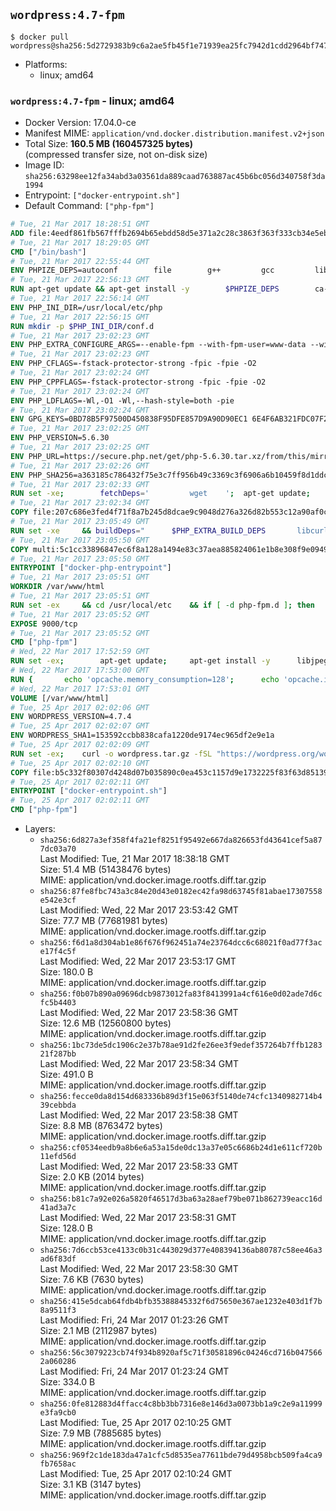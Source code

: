 ## `wordpress:4.7-fpm`

```console
$ docker pull wordpress@sha256:5d2729383b9c6a2ae5fb45f1e71939ea25fc7942d1cdd2964bf7479ff86e1059
```

-	Platforms:
	-	linux; amd64

### `wordpress:4.7-fpm` - linux; amd64

-	Docker Version: 17.04.0-ce
-	Manifest MIME: `application/vnd.docker.distribution.manifest.v2+json`
-	Total Size: **160.5 MB (160457325 bytes)**  
	(compressed transfer size, not on-disk size)
-	Image ID: `sha256:63298ee12fa34abd3a03561da889caad763887ac45b6bc056d340758f3da1994`
-	Entrypoint: `["docker-entrypoint.sh"]`
-	Default Command: `["php-fpm"]`

```dockerfile
# Tue, 21 Mar 2017 18:28:51 GMT
ADD file:4eedf861fb567fffb2694b65ebdd58d5e371a2c28c3863f363f333cb34e5eb7b in / 
# Tue, 21 Mar 2017 18:29:05 GMT
CMD ["/bin/bash"]
# Tue, 21 Mar 2017 22:55:44 GMT
ENV PHPIZE_DEPS=autoconf 		file 		g++ 		gcc 		libc-dev 		make 		pkg-config 		re2c
# Tue, 21 Mar 2017 22:56:13 GMT
RUN apt-get update && apt-get install -y 		$PHPIZE_DEPS 		ca-certificates 		curl 		libedit2 		libsqlite3-0 		libxml2 		xz-utils 	--no-install-recommends && rm -r /var/lib/apt/lists/*
# Tue, 21 Mar 2017 22:56:14 GMT
ENV PHP_INI_DIR=/usr/local/etc/php
# Tue, 21 Mar 2017 22:56:15 GMT
RUN mkdir -p $PHP_INI_DIR/conf.d
# Tue, 21 Mar 2017 23:02:23 GMT
ENV PHP_EXTRA_CONFIGURE_ARGS=--enable-fpm --with-fpm-user=www-data --with-fpm-group=www-data
# Tue, 21 Mar 2017 23:02:23 GMT
ENV PHP_CFLAGS=-fstack-protector-strong -fpic -fpie -O2
# Tue, 21 Mar 2017 23:02:24 GMT
ENV PHP_CPPFLAGS=-fstack-protector-strong -fpic -fpie -O2
# Tue, 21 Mar 2017 23:02:24 GMT
ENV PHP_LDFLAGS=-Wl,-O1 -Wl,--hash-style=both -pie
# Tue, 21 Mar 2017 23:02:24 GMT
ENV GPG_KEYS=0BD78B5F97500D450838F95DFE857D9A90D90EC1 6E4F6AB321FDC07F2C332E3AC2BF0BC433CFC8B3
# Tue, 21 Mar 2017 23:02:25 GMT
ENV PHP_VERSION=5.6.30
# Tue, 21 Mar 2017 23:02:25 GMT
ENV PHP_URL=https://secure.php.net/get/php-5.6.30.tar.xz/from/this/mirror PHP_ASC_URL=https://secure.php.net/get/php-5.6.30.tar.xz.asc/from/this/mirror
# Tue, 21 Mar 2017 23:02:26 GMT
ENV PHP_SHA256=a363185c786432f75e3c7ff956b49c3369c3f6906a6b10459f8d1ddc22f70805 PHP_MD5=68753955a8964ae49064c6424f81eb3e
# Tue, 21 Mar 2017 23:02:33 GMT
RUN set -xe; 		fetchDeps=' 		wget 	'; 	apt-get update; 	apt-get install -y --no-install-recommends $fetchDeps; 	rm -rf /var/lib/apt/lists/*; 		mkdir -p /usr/src; 	cd /usr/src; 		wget -O php.tar.xz "$PHP_URL"; 		if [ -n "$PHP_SHA256" ]; then 		echo "$PHP_SHA256 *php.tar.xz" | sha256sum -c -; 	fi; 	if [ -n "$PHP_MD5" ]; then 		echo "$PHP_MD5 *php.tar.xz" | md5sum -c -; 	fi; 		if [ -n "$PHP_ASC_URL" ]; then 		wget -O php.tar.xz.asc "$PHP_ASC_URL"; 		export GNUPGHOME="$(mktemp -d)"; 		for key in $GPG_KEYS; do 			gpg --keyserver ha.pool.sks-keyservers.net --recv-keys "$key"; 		done; 		gpg --batch --verify php.tar.xz.asc php.tar.xz; 		rm -r "$GNUPGHOME"; 	fi; 		apt-get purge -y --auto-remove $fetchDeps
# Tue, 21 Mar 2017 23:02:34 GMT
COPY file:207c686e3fed4f71f8a7b245d8dcae9c9048d276a326d82b553c12a90af0c0ca in /usr/local/bin/ 
# Tue, 21 Mar 2017 23:05:49 GMT
RUN set -xe 	&& buildDeps=" 		$PHP_EXTRA_BUILD_DEPS 		libcurl4-openssl-dev 		libedit-dev 		libsqlite3-dev 		libssl-dev 		libxml2-dev 	" 	&& apt-get update && apt-get install -y $buildDeps --no-install-recommends && rm -rf /var/lib/apt/lists/* 		&& export CFLAGS="$PHP_CFLAGS" 		CPPFLAGS="$PHP_CPPFLAGS" 		LDFLAGS="$PHP_LDFLAGS" 	&& docker-php-source extract 	&& cd /usr/src/php 	&& ./configure 		--with-config-file-path="$PHP_INI_DIR" 		--with-config-file-scan-dir="$PHP_INI_DIR/conf.d" 				--disable-cgi 				--enable-ftp 		--enable-mbstring 		--enable-mysqlnd 				--with-curl 		--with-libedit 		--with-openssl 		--with-zlib 				$PHP_EXTRA_CONFIGURE_ARGS 	&& make -j "$(nproc)" 	&& make install 	&& { find /usr/local/bin /usr/local/sbin -type f -executable -exec strip --strip-all '{}' + || true; } 	&& make clean 	&& docker-php-source delete 		&& apt-get purge -y --auto-remove -o APT::AutoRemove::RecommendsImportant=false $buildDeps
# Tue, 21 Mar 2017 23:05:50 GMT
COPY multi:5c1cc33896847ec6f8a128a1494e83c37aea885824061e1b8e308f9e09499956 in /usr/local/bin/ 
# Tue, 21 Mar 2017 23:05:50 GMT
ENTRYPOINT ["docker-php-entrypoint"]
# Tue, 21 Mar 2017 23:05:51 GMT
WORKDIR /var/www/html
# Tue, 21 Mar 2017 23:05:51 GMT
RUN set -ex 	&& cd /usr/local/etc 	&& if [ -d php-fpm.d ]; then 		sed 's!=NONE/!=!g' php-fpm.conf.default | tee php-fpm.conf > /dev/null; 		cp php-fpm.d/www.conf.default php-fpm.d/www.conf; 	else 		mkdir php-fpm.d; 		cp php-fpm.conf.default php-fpm.d/www.conf; 		{ 			echo '[global]'; 			echo 'include=etc/php-fpm.d/*.conf'; 		} | tee php-fpm.conf; 	fi 	&& { 		echo '[global]'; 		echo 'error_log = /proc/self/fd/2'; 		echo; 		echo '[www]'; 		echo '; if we send this to /proc/self/fd/1, it never appears'; 		echo 'access.log = /proc/self/fd/2'; 		echo; 		echo 'clear_env = no'; 		echo; 		echo '; Ensure worker stdout and stderr are sent to the main error log.'; 		echo 'catch_workers_output = yes'; 	} | tee php-fpm.d/docker.conf 	&& { 		echo '[global]'; 		echo 'daemonize = no'; 		echo; 		echo '[www]'; 		echo 'listen = [::]:9000'; 	} | tee php-fpm.d/zz-docker.conf
# Tue, 21 Mar 2017 23:05:52 GMT
EXPOSE 9000/tcp
# Tue, 21 Mar 2017 23:05:52 GMT
CMD ["php-fpm"]
# Wed, 22 Mar 2017 17:52:59 GMT
RUN set -ex; 		apt-get update; 	apt-get install -y 		libjpeg-dev 		libpng12-dev 	; 	rm -rf /var/lib/apt/lists/*; 		docker-php-ext-configure gd --with-png-dir=/usr --with-jpeg-dir=/usr; 	docker-php-ext-install gd mysqli opcache
# Wed, 22 Mar 2017 17:53:00 GMT
RUN { 		echo 'opcache.memory_consumption=128'; 		echo 'opcache.interned_strings_buffer=8'; 		echo 'opcache.max_accelerated_files=4000'; 		echo 'opcache.revalidate_freq=2'; 		echo 'opcache.fast_shutdown=1'; 		echo 'opcache.enable_cli=1'; 	} > /usr/local/etc/php/conf.d/opcache-recommended.ini
# Wed, 22 Mar 2017 17:53:01 GMT
VOLUME [/var/www/html]
# Tue, 25 Apr 2017 02:02:06 GMT
ENV WORDPRESS_VERSION=4.7.4
# Tue, 25 Apr 2017 02:02:07 GMT
ENV WORDPRESS_SHA1=153592ccbb838cafa1220de9174ec965df2e9e1a
# Tue, 25 Apr 2017 02:02:09 GMT
RUN set -ex; 	curl -o wordpress.tar.gz -fSL "https://wordpress.org/wordpress-${WORDPRESS_VERSION}.tar.gz"; 	echo "$WORDPRESS_SHA1 *wordpress.tar.gz" | sha1sum -c -; 	tar -xzf wordpress.tar.gz -C /usr/src/; 	rm wordpress.tar.gz; 	chown -R www-data:www-data /usr/src/wordpress
# Tue, 25 Apr 2017 02:02:10 GMT
COPY file:b5c332f80307d4248d07b035890c0ea453c1157d9e1732225f83f63d851392b5 in /usr/local/bin/ 
# Tue, 25 Apr 2017 02:02:11 GMT
ENTRYPOINT ["docker-entrypoint.sh"]
# Tue, 25 Apr 2017 02:02:11 GMT
CMD ["php-fpm"]
```

-	Layers:
	-	`sha256:6d827a3ef358f4fa21ef8251f95492e667da826653fd43641cef5a877dc03a70`  
		Last Modified: Tue, 21 Mar 2017 18:38:18 GMT  
		Size: 51.4 MB (51438476 bytes)  
		MIME: application/vnd.docker.image.rootfs.diff.tar.gzip
	-	`sha256:87fe8fbc743a3c84e20d43e0182ec42fa98d63745f81abae17307558e542e3cf`  
		Last Modified: Wed, 22 Mar 2017 23:53:42 GMT  
		Size: 77.7 MB (77681981 bytes)  
		MIME: application/vnd.docker.image.rootfs.diff.tar.gzip
	-	`sha256:f6d1a8d304ab1e86f676f962451a74e23764dcc6c68021f0ad77f3ace17f4c5f`  
		Last Modified: Wed, 22 Mar 2017 23:53:17 GMT  
		Size: 180.0 B  
		MIME: application/vnd.docker.image.rootfs.diff.tar.gzip
	-	`sha256:f0b07b890a09696dcb9873012fa83f8413991a4cf616e0d02ade7d6cfc5b4403`  
		Last Modified: Wed, 22 Mar 2017 23:58:36 GMT  
		Size: 12.6 MB (12560800 bytes)  
		MIME: application/vnd.docker.image.rootfs.diff.tar.gzip
	-	`sha256:1bc73de5dc1906c2e37b78ae91d2fe26ee3f9edef357264b7ffb128321f287bb`  
		Last Modified: Wed, 22 Mar 2017 23:58:34 GMT  
		Size: 491.0 B  
		MIME: application/vnd.docker.image.rootfs.diff.tar.gzip
	-	`sha256:fecce0da8d154d683336b89d3f15e063f5140de74cfc1340982714b439cebbda`  
		Last Modified: Wed, 22 Mar 2017 23:58:38 GMT  
		Size: 8.8 MB (8763472 bytes)  
		MIME: application/vnd.docker.image.rootfs.diff.tar.gzip
	-	`sha256:cf0534eedb9a8b6e6a53a15de0dc13a37e05c6686b24d1e611cf720b11efd56d`  
		Last Modified: Wed, 22 Mar 2017 23:58:33 GMT  
		Size: 2.0 KB (2014 bytes)  
		MIME: application/vnd.docker.image.rootfs.diff.tar.gzip
	-	`sha256:b81c7a92e026a5820f46517d3ba63a28aef79be071b862739eacc16d41ad3a7c`  
		Last Modified: Wed, 22 Mar 2017 23:58:31 GMT  
		Size: 128.0 B  
		MIME: application/vnd.docker.image.rootfs.diff.tar.gzip
	-	`sha256:7d6ccb53ce4133c0b31c443029d377e408394136ab80787c58ee46a3ad6f83df`  
		Last Modified: Wed, 22 Mar 2017 23:58:30 GMT  
		Size: 7.6 KB (7630 bytes)  
		MIME: application/vnd.docker.image.rootfs.diff.tar.gzip
	-	`sha256:415e5dcab64fdb4bfb35388845332f6d75650e367ae1232e403d1f7b8a9511f3`  
		Last Modified: Fri, 24 Mar 2017 01:23:26 GMT  
		Size: 2.1 MB (2112987 bytes)  
		MIME: application/vnd.docker.image.rootfs.diff.tar.gzip
	-	`sha256:56c3079223cb74f934b8920af5c71f30581896c04246cd716b0475662a060286`  
		Last Modified: Fri, 24 Mar 2017 01:23:24 GMT  
		Size: 334.0 B  
		MIME: application/vnd.docker.image.rootfs.diff.tar.gzip
	-	`sha256:0fe812883d4ffacc4c8bb3bb7316e8e146d3a0073bb1a9c2e9a11999e3fa9cb0`  
		Last Modified: Tue, 25 Apr 2017 02:10:25 GMT  
		Size: 7.9 MB (7885685 bytes)  
		MIME: application/vnd.docker.image.rootfs.diff.tar.gzip
	-	`sha256:969f2c1de183da47a1cfc5d8535ea77611bde79d4958bcb509fa4ca9fb7658ac`  
		Last Modified: Tue, 25 Apr 2017 02:10:24 GMT  
		Size: 3.1 KB (3147 bytes)  
		MIME: application/vnd.docker.image.rootfs.diff.tar.gzip
